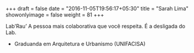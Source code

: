 +++
draft = false
date = "2016-11-05T19:56:17+05:30"
title = "Sarah Lima"
showonlyimage = false
weight = 81
+++

<!--more-->
Lab’Rau’
A pessoa mais colaborativa que você respeita. É a desligada do Lab.

* Graduanda em Arquitetura e Urbanismo (UNIFACISA)
